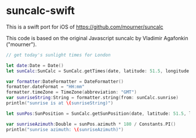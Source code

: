 suncalc-swift
=============

This is a swift port for iOS of https://github.com/mourner/suncalc

This code is based on the original Javascript suncalc by Vladimir Agafonkin ("mourner").

```swift
// get today's sunlight times for London

let date:Date = Date()
let sunCalc:SunCalc = SunCalc.getTimes(date, latitude: 51.5, longitude: -0.1)

var formatter:DateFormatter = DateFormatter()
formatter.dateFormat = "HH:mm"
formatter.timeZone = TimeZone(abbreviation: "GMT")
var sunriseString:String = formatter.string(from: sunCalc.sunrise)
println("sunrise is at \(sunriseString)")

let sunPos:SunPosition = SunCalc.getSunPosition(date, latitude: 51.5, longitude: -0.1)

var sunriseAzimuth:Double = sunPos.azimuth * 180 / Constants.PI()
println("sunrise azimuth: \(sunriseAzimuth)")
```
